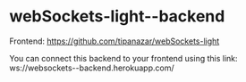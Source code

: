 # webSockets-light--backend
Frontend: https://github.com/tipanazar/webSockets-light

You can connect this backend to your frontend using this link: ws://websockets--backend.herokuapp.com/

